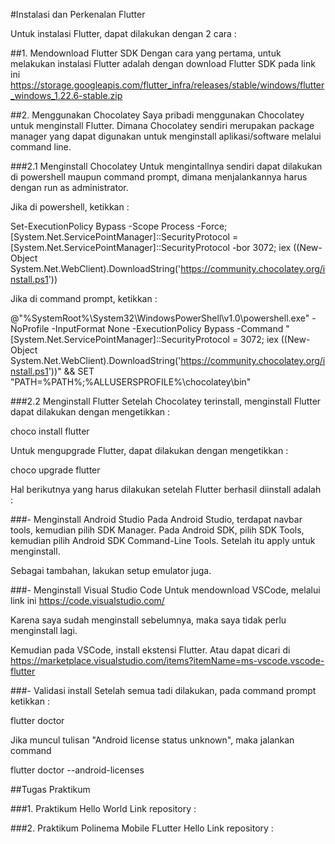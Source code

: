 #Instalasi dan Perkenalan Flutter

Untuk instalasi Flutter, dapat dilakukan dengan 2 cara :

##1. Mendownload Flutter SDK
Dengan cara yang pertama, untuk melakukan instalasi Flutter adalah dengan download Flutter SDK pada link ini https://storage.googleapis.com/flutter_infra/releases/stable/windows/flutter_windows_1.22.6-stable.zip


##2. Menggunakan Chocolatey
Saya pribadi menggunakan Chocolatey untuk menginstall Flutter. Dimana Chocolatey sendiri merupakan package manager yang dapat digunakan untuk menginstall aplikasi/software melalui command line.

###2.1 Menginstall Chocolatey
Untuk mengintallnya sendiri dapat dilakukan di powershell maupun command prompt, dimana menjalankannya harus dengan run as administrator.

Jika di powershell, ketikkan :

Set-ExecutionPolicy Bypass -Scope Process -Force; [System.Net.ServicePointManager]::SecurityProtocol = [System.Net.ServicePointManager]::SecurityProtocol -bor 3072; iex ((New-Object System.Net.WebClient).DownloadString('https://community.chocolatey.org/install.ps1'))



Jika di command prompt, ketikkan :

@"%SystemRoot%\System32\WindowsPowerShell\v1.0\powershell.exe" -NoProfile -InputFormat None -ExecutionPolicy Bypass -Command "[System.Net.ServicePointManager]::SecurityProtocol = 3072; iex ((New-Object System.Net.WebClient).DownloadString('https://community.chocolatey.org/install.ps1'))" && SET "PATH=%PATH%;%ALLUSERSPROFILE%\chocolatey\bin"



###2.2 Menginstall Flutter
Setelah Chocolatey terinstall, menginstall Flutter dapat dilakukan dengan mengetikkan :

choco install flutter


Untuk mengupgrade Flutter, dapat dilakukan dengan mengetikkan :

choco upgrade flutter



Hal berikutnya yang harus dilakukan setelah Flutter berhasil diinstall adalah :

###- Menginstall Android Studio
Pada Android Studio, terdapat navbar tools, kemudian pilih SDK Manager.
Pada Android SDK, pilih SDK Tools, kemudian pilih Android SDK Command-Line Tools. Setelah itu apply untuk menginstall.

Sebagai tambahan, lakukan setup emulator juga.

###- Menginstall Visual Studio Code
Untuk mendownload VSCode, melalui link ini https://code.visualstudio.com/

Karena saya sudah menginstall sebelumnya, maka saya tidak perlu menginstall lagi.

Kemudian pada VSCode, install ekstensi Flutter. Atau dapat dicari di https://marketplace.visualstudio.com/items?itemName=ms-vscode.vscode-flutter

###- Validasi install
Setelah semua tadi dilakukan, pada command prompt ketikkan :

flutter doctor


Jika muncul tulisan "Android license status unknown", maka jalankan command 

flutter doctor --android-licenses



##Tugas Praktikum

###1. Praktikum Hello World
Link repository : 

###2. Praktikum Polinema Mobile FLutter Hello
Link repository : 